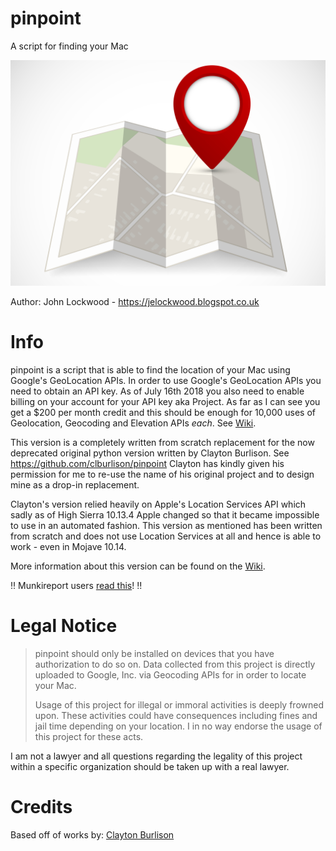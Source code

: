 # pinpoint
A script for finding your Mac

![pinpoint logo](/support_files/pinpoint-logo.png)

Author: John Lockwood - https://jelockwood.blogspot.co.uk  

# Info

pinpoint is a script that is able to find the location of your Mac using Google's GeoLocation APIs. In order to use Google's GeoLocation APIs you need to obtain an API key. As of July 16th 2018 you also need to enable billing on your account for your API key aka Project. As far as I can see you get a $200 per month credit and this should be enough for 10,000 uses of Geolocation, Geocoding and Elevation APIs _each_. See [Wiki](https://github.com/jelockwood/pinpoint/wiki).

This version is a completely written from scratch replacement for the now deprecated original python version written by Clayton Burlison. See https://github.com/clburlison/pinpoint Clayton has kindly given his permission for me to re-use the name of his original project and to design mine as a drop-in replacement.

Clayton's version relied heavily on Apple's Location Services API which sadly as of High Sierra 10.13.4 Apple changed so that it became impossible to use in an automated fashion. This version as mentioned has been written from scratch and does not use Location Services at all and hence is able to work - even in Mojave 10.14.

More information about this version can be found on the [Wiki](https://github.com/jelockwood/pinpoint/wiki).

:bangbang: Munkireport users [read this](https://github.com/jelockwood/pinpoint/wiki/MunkiReport-Setup)! :bangbang:

# Legal Notice

> pinpoint should only be installed on devices that you have authorization to do so on. Data collected from this project is directly uploaded to Google, Inc. via Geocoding APIs for in order to locate your Mac.
>
> Usage of this project for illegal or immoral activities is deeply frowned upon. These activities could have consequences including fines and jail time depending on your location. I in no way endorse the usage of this project for these acts.

I am not a lawyer and all questions regarding the legality of this project within a specific organization should be taken up with a real lawyer.


# Credits
Based off of works by: [Clayton Burlison](https://github.com/clburlison/pinpoint/)
